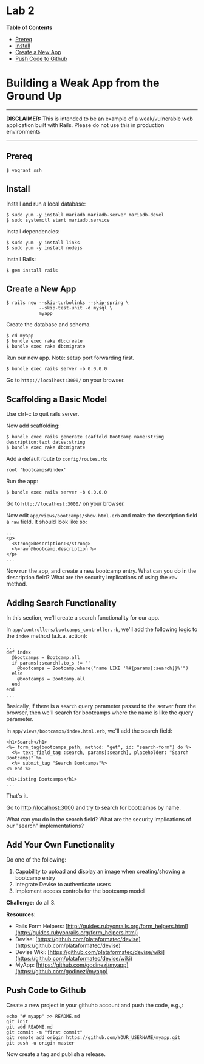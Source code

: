 # Lab 2

**Table of Contents**

- [Prereq](##prereq)
- [Install](##install)
- [Create a New App](##create-a-new-app)
- [Push Code to Github](##push-code-to-github)

# Building a Weak App from the Ground Up

---
**DISCLAIMER:** This is intended to be an example of a weak/vulnerable web application built with Rails. Please do not use this in production environments

---
## Prereq


```
$ vagrant ssh
```

## Install

Install and run a local database:

```
$ sudo yum -y install mariadb mariadb-server mariadb-devel
$ sudo systemctl start mariadb.service
```

Install dependencies:

```
$ sudo yum -y install links
$ sudo yum -y install nodejs
```

Install Rails:

```
$ gem install rails
```

## Create a New App

```
$ rails new --skip-turbolinks --skip-spring \
            --skip-test-unit -d mysql \
            myapp
```

Create the database and schema.

```
$ cd myapp
$ bundle exec rake db:create
$ bundle exec rake db:migrate
```

Run our new app. Note: setup port forwarding first.

```
$ bundle exec rails server -b 0.0.0.0
```

Go to `http://localhost:3000/` on your browser.

## Scaffolding a Basic Model
Use ctrl-c to quit rails server.

Now add scaffolding:
```
$ bundle exec rails generate scaffold Bootcamp name:string description:text dates:string
$ bundle exec rake db:migrate
```

Add a default route to `config/routes.rb`:
```
root 'bootcamps#index'
```

Run the app:
```
$ bundle exec rails server -b 0.0.0.0
```

Go to `http://localhost:3000/` on your browser.

Now edit `app/views/bootcamps/show.html.erb` and make the description field a `raw` field. It should look like so:

```
...
<p>
  <strong>Description:</strong>
  <%=raw @bootcamp.description %>
</p>
...
```
Now run the app, and create a new bootcamp entry. What can you do in the description field? What are the security implications of using the `raw` method.

## Adding Search Functionality
In this section, we'll create a search functionality for our app.

In `app/controllers/bootcamps_controller.rb`, we'll add the following logic to the `index` method (a.k.a. action):
```
...
def index
  @bootcamps = Bootcamp.all
  if params[:search].to_s != ''
    @bootcamps = Bootcamp.where("name LIKE '%#{params[:search]}%'")
  else
    @bootcamps = Bootcamp.all
  end
end
...
```
Basically, if there is a `search` query parameter passed to the server from the browser, then we'll search for bootcamps where the name is like the query parameter.

In `app/views/bootcamps/index.html.erb`, we'll add the search field:
```
<h1>Search</h1>
<%= form_tag(bootcamps_path, method: "get", id: "search-form") do %>
  <%= text_field_tag :search, params[:search], placeholder: "Search Bootcamps" %>
  <%= submit_tag "Search Bootcamps"%>
<% end %>

<h1>Listing Bootcamps</h1>
...
```
That's it.

Go to [http://localhost:3000](http://localhost:3000) and try to search for bootcamps by name.

What can you do in the search field? What are the security implications of our "search" implementations?

## Add Your Own Functionality

Do one of the following:

1. Capability to upload and display an image when creating/showing a bootcamp entry
2. Integrate Devise to authenticate users
3. Implement access controls for the bootcamp model

**Challenge:** do all 3.

**Resources:**

* Rails Form Helpers: [http://guides.rubyonrails.org/form_helpers.html](http://guides.rubyonrails.org/form_helpers.html)
* Devise: [https://github.com/plataformatec/devise](https://github.com/plataformatec/devise)
* Devise Wiki: [https://github.com/plataformatec/devise/wiki](https://github.com/plataformatec/devise/wiki)
* MyApp: [https://github.com/godinezj/myapp](https://github.com/godinezj/myapp)

## Push Code to Github

Create a new project in your githuhb account and push the code, e.g.,:

```
echo "# myapp" >> README.md
git init
git add README.md
git commit -m "first commit"
git remote add origin https://github.com/YOUR_USERNAME/myapp.git
git push -u origin master
```


Now create a tag and publish a release.
